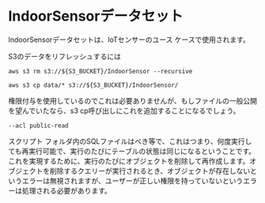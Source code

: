 IndoorSensorデータセット
========================

IndoorSensorデータセットは、IoTセンサーのユース ケースで使用されます。

S3のデータをリフレッシュするには

    aws s3 rm s3://${S3_BUCKET}/IndoorSensor --recursive   

    aws s3 cp data/* s3://${S3_BUCKET}/IndoorSensor/ 

権限付与を使用しているのでこれは必要ありませんが、もしファイルの一般公開を望んでいたなら、s3 cp呼び出しにこれを追加することになるでしょう。

    --acl public-read    

スクリプト フォルダ内のSQLファイルはべき等で、これはつまり、何度実行しても再実行可能で、実行のたびにテーブルの状態は同じになるということです。これを実現するために、実行のたびにオブジェクトを削除して再作成します。オブジェクトを削除するクエリーが実行されるとき、オブジェクトが存在しないというエラーは無視されますが、ユーザーが正しい権限を持っていないというエラーは処理される必要があります。
